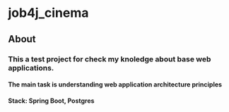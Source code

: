 # job4j_cinema

## About

### This a test project for check my knoledge about base web applications.

#### The main task is understanding web application architecture principles

#### Stack: Spring Boot, Postgres